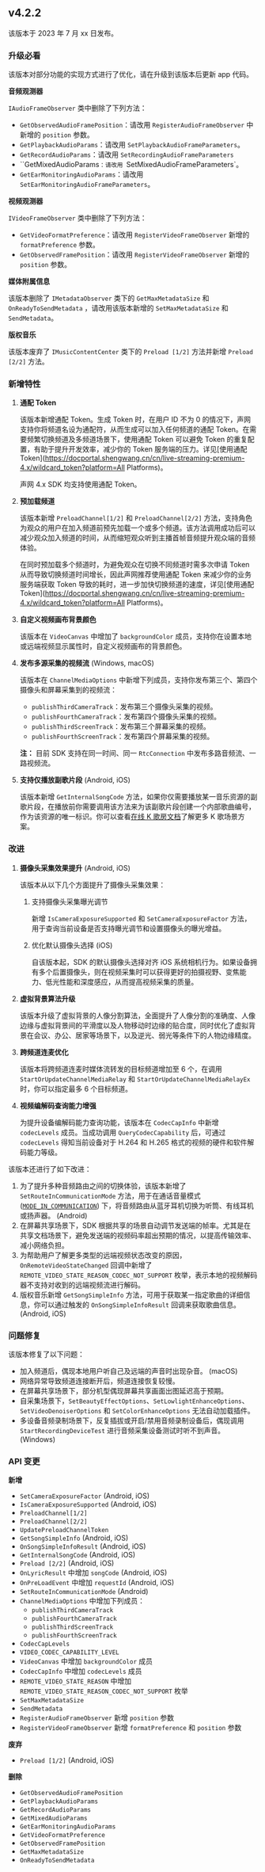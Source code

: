 ## v4.2.2

该版本于 2023 年 7 月 xx 日发布。

### 升级必看

该版本对部分功能的实现方式进行了优化，请在升级到该版本后更新 app 代码。

**音频观测器**

`IAudioFrameObserver` 类中删除了下列方法：

- `GetObservedAudioFramePosition`：请改用 `RegisterAudioFrameObserver` 中新增的 `position` 参数。
- `GetPlaybackAudioParams`：请改用 `SetPlaybackAudioFrameParameters`。
- `GetRecordAudioParams`：请改用 `SetRecordingAudioFrameParameters`
- ``GetMixedAudioParams`：请改用 `SetMixedAudioFrameParameters`。
- `GetEarMonitoringAudioParams`：请改用 `SetEarMonitoringAudioFrameParameters`。

**视频观测器**

`IVideoFrameObserver` 类中删除了下列方法：

- `GetVideoFormatPreference`：请改用 `RegisterVideoFrameObserver` 新增的 `formatPreference` 参数。
- `GetObservedFramePosition`：请改用 `RegisterVideoFrameObserver` 新增的 `position` 参数。

**媒体附属信息**

该版本删除了 `IMetadataObserver` 类下的 `GetMaxMetadataSize` 和 `OnReadyToSendMetadata` ，请改用该版本新增的 `SetMaxMetadataSize` 和 `SendMetadata`。

**版权音乐**

该版本废弃了 `IMusicContentCenter` 类下的 `Preload [1/2]` 方法并新增 `Preload [2/2]` 方法。

### 新增特性

1. **通配 Token**

   该版本新增通配 Token。生成 Token 时，在用户 ID 不为 0 的情况下，声网支持你将频道名设为通配符，从而生成可以加入任何频道的通配 Token。在需要频繁切换频道及多频道场景下，使用通配 Token 可以避免 Token 的重复配置，有助于提升开发效率，减少你的 Token 服务端的压力。详见[使用通配 Token](https://docportal.shengwang.cn/cn/live-streaming-premium-4.x/wildcard_token?platform=All Platforms)。

   <div class="alert info">声网 4.x SDK 均支持使用通配 Token。</div>

2. **预加载频道**

   该版本新增 `PreloadChannel[1/2]` 和 `PreloadChannel[2/2]` 方法，支持角色为观众的用户在加入频道前预先加载一个或多个频道。该方法调用成功后可以减少观众加入频道的时间，从而缩短观众听到主播首帧音频提升观众端的音频体验。

   在同时预加载多个频道时，为避免观众在切换不同频道时需多次申请 Token 从而导致切换频道时间增长，因此声网推荐使用通配 Token 来减少你的业务服务端获取 Token 导致的耗时，进一步加快切换频道的速度，详见[使用通配 Token](https://docportal.shengwang.cn/cn/live-streaming-premium-4.x/wildcard_token?platform=All Platforms)。

3. **自定义视频画布背景颜色**

   该版本在 `VideoCanvas` 中增加了 `backgroundColor` 成员，支持你在设置本地或远端视频显示属性时，自定义视频画布的背景颜色。

4. **发布多源采集的视频流** (Windows, macOS)

   该版本在 `ChannelMediaOptions` 中新增下列成员，支持你发布第三个、第四个摄像头和屏幕采集到的视频流：

   - `publishThirdCameraTrack`：发布第三个摄像头采集的视频。
   - `publishFourthCameraTrack`：发布第四个摄像头采集的视频。
   - `publishThirdScreenTrack`：发布第三个屏幕采集的视频。
   - `publishFourthScreenTrack`：发布第四个屏幕采集的视频。

   **注：** 目前 SDK 支持在同一时间、同一 `RtcConnection` 中发布多路音频流、一路视频流。

5. **支持仅播放副歌片段** (Android, iOS)

   该版本新增 `GetInternalSongCode` 方法，如果你仅需要播放某一音乐资源的副歌片段，在播放前你需要调用该方法来为该副歌片段创建一个内部歌曲编号，作为该资源的唯一标识。你可以查看[在线 K 歌房文档](https://docportal.shengwang.cn/cn/online-ktv/landing-page?platform=Android)了解更多 K 歌场景方案。

### 改进

1. **摄像头采集效果提升** (Android, iOS)

   该版本从以下几个方面提升了摄像头采集效果：

   1. 支持摄像头采集曝光调节

      新增 `IsCameraExposureSupported` 和 `SetCameraExposureFactor` 方法，用于查询当前设备是否支持曝光调节和设置摄像头的曝光增益。

   2. 优化默认摄像头选择 (iOS)

      自该版本起，SDK 的默认摄像头选择对齐 iOS 系统相机行为。如果设备拥有多个后置摄像头，则在视频采集时可以获得更好的拍摄视野、变焦能力、低光性能和深度感应，从而提高视频采集的质量。

2. **虚拟背景算法升级**

   该版本升级了虚拟背景的人像分割算法，全面提升了人像分割的准确度、人像边缘与虚拟背景间的平滑度以及人物移动时边缘的贴合度，同时优化了虚拟背景在会议、办公、居家等场景下，以及逆光、弱光等条件下的人物边缘精度。

3. **跨频道连麦优化**

   该版本将跨频道连麦时媒体流转发的目标频道增加至 6 个，在调用 `StartOrUpdateChannelMediaRelay` 和 `StartOrUpdateChannelMediaRelayEx` 时，你可以指定最多 6 个目标频道。

4. **视频编解码查询能力增强**

   为提升设备编解码能力查询功能，该版本在 `CodecCapInfo` 中新增 `codecLevels` 成员。当成功调用 `QueryCodecCapability` 后，可通过 `codecLevels` 得知当前设备对于 H.264 和 H.265 格式的视频的硬件和软件解码能力等级。

该版本还进行了如下改进：

1. 为了提升多种音频路由之间的切换体验，该版本新增了 `SetRouteInCommunicationMode` 方法，用于在通话音量模式 ([`MODE_IN_COMMUNICATION`](https://developer.android.google.cn/reference/kotlin/android/media/AudioManager?hl=en#mode_in_communication)) 下，将音频路由从蓝牙耳机切换为听筒、有线耳机或扬声器。 (Android)
2. 在屏幕共享场景下，SDK 根据共享的场景自动调节发送端的帧率。尤其是在共享文档场景下，避免发送端的视频码率超出预期的情况，以提高传输效率、减小网络负担。
3. 为帮助用户了解更多类型的远端视频状态改变的原因，`OnRemoteVideoStateChanged` 回调中新增了 `REMOTE_VIDEO_STATE_REASON_CODEC_NOT_SUPPORT` 枚举，表示本地的视频解码器不支持对收到的远端视频流进行解码。
4. 版权音乐新增 `GetSongSimpleInfo` 方法，可用于获取某一指定歌曲的详细信息，你可以通过触发的 `OnSongSimpleInfoResult` 回调来获取歌曲信息。 (Android, iOS)

### 问题修复

该版本修复了以下问题：

- 加入频道后，偶现本地用户听自己及远端的声音时出现杂音。 (macOS)
- 网络异常导致频道连接断开后，频道连接恢复较慢。
- 在屏幕共享场景下，部分机型偶现屏幕共享画面出图延迟高于预期。
- 自采集场景下，`SetBeautyEffectOptions`、`SetLowlightEnhanceOptions`、`SetVideoDenoiserOptions` 和 `SetColorEnhanceOptions` 无法自动加载插件。
- 多设备音频录制场景下，反复插拔或开启/禁用音频录制设备后，偶现调用 `StartRecordingDeviceTest` 进行音频采集设备测试时听不到声音。 (Windows)

### API 变更

**新增**

- `SetCameraExposureFactor` (Android, iOS)
- `IsCameraExposureSupported` (Android, iOS)
- `PreloadChannel[1/2]`
- `PreloadChannel[2/2]`
- `UpdatePreloadChannelToken`
- `GetSongSimpleInfo` (Android, iOS)
- `OnSongSimpleInfoResult` (Android, iOS)
- `GetInternalSongCode` (Android, iOS)
- `Preload [2/2]` (Android, iOS)
- `OnLyricResult` 中增加 `songCode` (Android, iOS)
- `OnPreLoadEvent` 中增加 `requestId` (Android, iOS)
- `SetRouteInCommunicationMode` (Android)
- `ChannelMediaOptions` 中增加下列成员：
  - `publishThirdCameraTrack`
  - `publishFourthCameraTrack`
  - `publishThirdScreenTrack`
  - `publishFourthScreenTrack`
- `CodecCapLevels`
- `VIDEO_CODEC_CAPABILITY_LEVEL`
- `VideoCanvas` 中增加 `backgroundColor` 成员
- `CodecCapInfo` 中增加 `codecLevels` 成员
- `REMOTE_VIDEO_STATE_REASON` 中增加 `REMOTE_VIDEO_STATE_REASON_CODEC_NOT_SUPPORT` 枚举
- `SetMaxMetadataSize`
- `SendMetadata`
- `RegisterAudioFrameObserver` 新增 `position` 参数
- `RegisterVideoFrameObserver` 新增 `formatPreference` 和 `position` 参数

**废弃**

- `Preload [1/2]` (Android, iOS)

**删除**

- `GetObservedAudioFramePosition`
- `GetPlaybackAudioParams`
- `GetRecordAudioParams`
- `GetMixedAudioParams`
- `GetEarMonitoringAudioParams`
- `GetVideoFormatPreference`
- `GetObservedFramePosition`
- `GetMaxMetadataSize`
- `OnReadyToSendMetadata`